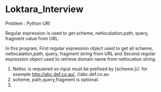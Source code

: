 # Loktara_Interview

Problem : Python URI

Regular expression is used to get scheme, netlocalation,path, query, fragment value from URL. 

In this program, 
First regular expression object used to get all scheme, netlocalation,path, query, fragment string from URL and 
Second regular expression object used to retrieve domain name from netlocation string.

1. Netloc is requiered so input must be prefixed by [scheme:]//. for example http://abc.def.co.au/, //abc.def.co.au
2. scheme, path,query,fragment is optional.
3. 
